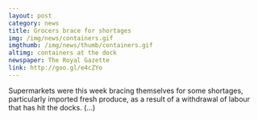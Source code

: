 ```yaml
---
layout: post
category: news
title: Grocers brace for shortages
img: /img/news/containers.gif
imgthumb: /img/news/thumb/containers.gif
altimg: containers at the dock
newspaper: The Royal Gazette
link: http://goo.gl/e4cZYo
---
```

Supermarkets were this week bracing themselves for some shortages, particularly imported fresh produce, as a result of a withdrawal of labour that has hit the docks. (...)